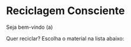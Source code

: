 <!DOCTYPE html>
<html lang="en">
<head>
    <meta charset="UTF-8">
    <meta name="viewport" content="width=device-width, initial-scale=1.0">
    <title>Projeto Reciclagem Consciente</title>
</head>
<body>
    <h1>Reciclagem Consciente</h1>
    <p>Seja bem-vindo (a)</p>
    Quer reciclar? Escolha o material na lista abaixo:
</body>
</html>
